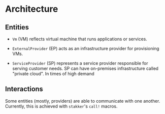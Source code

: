 # Architecture

## Entities

* `Vm` (VM) reflects virtual machine that runs applications or services.

* `ExternalProvider` (EP) acts as an infrastructure provider for provisioning
  VMs.

* `ServiceProvider` (SP) represents a service provider responsible for serving 
  customer needs. SP can have on-premises infrastructure called 
  "private cloud". In times of high demand

## Interactions

Some entities (mostly, providers) are able to communicate with one another. 
Currently, this is achieved with `stakker`'s `call!` macros.
